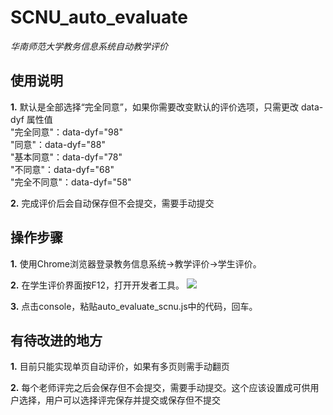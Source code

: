 # SCNU_auto_evaluate
*华南师范大学教务信息系统自动教学评价*

## 使用说明
**1.** 默认是全部选择“完全同意”，如果你需要改变默认的评价选项，只需更改 data-dyf 属性值  
"完全同意"：data-dyf="98"  
"同意"：data-dyf="88"  
"基本同意"：data-dyf="78"  
"不同意"：data-dyf="68"  
"完全不同意"：data-dyf="58"    

**2.** 完成评价后会自动保存但不会提交，需要手动提交

## 操作步骤
**1.** 使用Chrome浏览器登录教务信息系统->教学评价->学生评价。

**2.** 在学生评价界面按F12，打开开发者工具。
![](开发者工具.png)

**3.** 点击console，粘贴auto_evaluate_scnu.js中的代码，回车。

## 有待改进的地方
**1.** 目前只能实现单页自动评价，如果有多页则需手动翻页  

**2.** 每个老师评完之后会保存但不会提交，需要手动提交。这个应该设置成可供用户选择，用户可以选择评完保存并提交或保存但不提交


